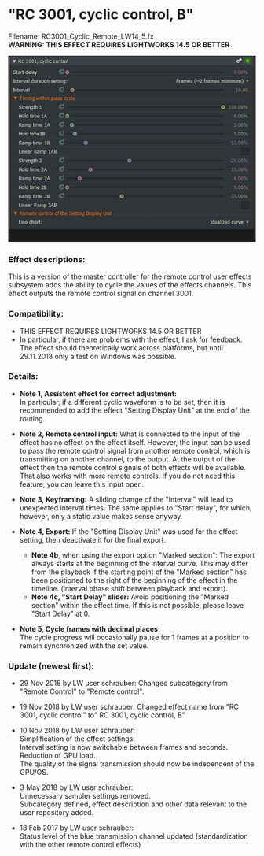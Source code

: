# "RC 3001, cyclic control, B"  
Filename: RC3001_Cyclic_Remote_LW14_5.fx  
**WARNING: THIS EFFECT REQUIRES LIGHTWORKS 14.5 OR BETTER**
   
![Preview]( https://raw.githubusercontent.com/FxSchrauber/Images_for_effects_repository/master/RC/RC_3001_cyclic_control_Nov2018.png)

### Effect descriptions:
This is a version of the master controller for the remote control user effects subsystem
adds the ability to cycle the values of the effects channels.
This effect outputs the remote control signal on channel 3001.

### Compatibility:
- THIS EFFECT REQUIRES LIGHTWORKS 14.5 OR BETTER
- In particular, if there are problems with the effect, I ask for feedback.
  The effect should theoretically work across platforms, but until 29.11.2018 only a test on Windows was possible.


### Details: 
- **Note 1, Assistent effect for correct adjustment:**  
In particular, if a different cyclic waveform is to be set,
then it is recommended to add the effect "Setting Display Unit" at the end of the routing.

- **Note 2, Remote control input:**
What is connected to the input of the effect has no effect on the effect itself. 
However, the input can be used to pass the remote control signal from another remote control, 
which is transmitting on another channel, to the output. 
At the output of the effect then the remote control signals of both effects will be available. 
That also works with more remote controls.
If you do not need this feature, you can leave this input open.

- **Note 3, Keyframing:**
A sliding change of the "Interval" will lead to unexpected interval times.
The same applies to "Start delay", for which, however, only a static value makes sense anyway.

- **Note 4, Export:** 
   If the "Setting Display Unit" was used for the effect setting, then deactivate it for the final export.
  - **Note 4b**, when using the export option "Marked section": 
    The export always starts at the beginning of the interval curve. 
    This may differ from the playback if the starting point of the "Marked section" has been positioned 
    to the right of the beginning of the effect in the timeline. (interval phase shift between playback and export). 
  - **Note 4c, "Start Delay" slider:** Avoid positioning the "Marked section" within the effect time. 
    If this is not possible, please leave "Start Delay" at 0.

- **Note 5, Cycle frames with decimal places:**  
The cycle progress will occasionally pause for 1 frames
at a position to remain synchronized with the set value.


### Update (newest first):
- 29 Nov 2018 by LW user schrauber: Changed subcategory from "Remote Control" to "Remote control".  
- 19 Nov 2018 by LW user schrauber: Changed effect name from "RC 3001, cyclic control" to" RC 3001, cyclic control, B"
- 10 Nov 2018 by LW user schrauber:  
    Simplification of the effect settings.  
    Interval setting is now switchable between frames and seconds.  
    Reduction of GPU load.  
    The quality of the signal transmission should now be independent of the GPU/OS.  
                                 
- 3 May 2018 by LW user schrauber:  
    Unnecessary sampler settings removed.  
    Subcategory defined, effect description and other data relevant to the user repository added.  

- 18 Feb 2017 by LW user schrauber:  
    Status level of the blue transmission channel updated (standardization with the other remote control effects)  

